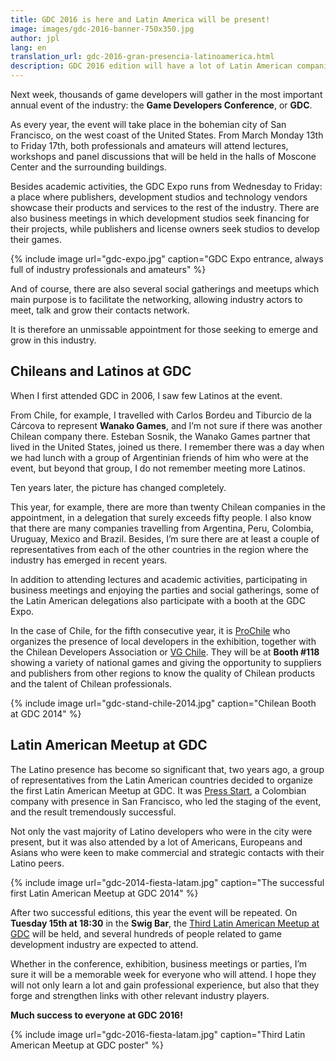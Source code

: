 ```yaml
---
title: GDC 2016 is here and Latin America will be present!
image: images/gdc-2016-banner-750x350.jpg
author: jpl
lang: en
translation_url: gdc-2016-gran-presencia-latinoamerica.html
description: GDC 2016 edition will have a lot of Latin American companies and professionals in the Expo and business meetings, plus there will be a Latam Meetup
---
```


Next week, thousands of game developers will gather in the most important annual event of the industry: the **Game Developers Conference**, or **GDC**.

As every year, the event will take place in the bohemian city of San Francisco, on the west coast of the United States. From March Monday 13th to Friday 17th, both professionals and amateurs will attend lectures, workshops and panel discussions that will be held in the halls of Moscone Center and the surrounding buildings.

Besides academic activities, the GDC Expo runs from Wednesday to Friday: a place where publishers, development studios and technology vendors showcase their products and services to the rest of the industry. There are also business meetings in which development studios seek financing for their projects, while publishers and license owners seek studios to develop their games.

{% include image url="gdc-expo.jpg" caption="GDC Expo entrance, always full of industry professionals and amateurs" %}

And of course, there are also several social gatherings and meetups which main purpose is to facilitate the networking, allowing industry actors to meet, talk and grow their contacts network.

It is therefore an unmissable appointment for those seeking to emerge and grow in this industry.

## Chileans and Latinos at GDC

When I first attended GDC in 2006, I saw few Latinos at the event.

From Chile, for example, I travelled with Carlos Bordeu and Tiburcio de la Cárcova to represent **Wanako Games**, and I’m not sure if there was another Chilean company there. Esteban Sosnik, the Wanako Games partner that lived in the United States, joined us there. I remember there was a day when we had lunch with a group of Argentinian friends of him who were at the event, but beyond that group, I do not remember meeting more Latinos.

Ten years later, the picture has changed completely.

This year, for example, there are more than twenty Chilean companies in the appointment, in a delegation that surely exceeds fifty people. I also know that there are many companies travelling from Argentina, Peru, Colombia, Uruguay, Mexico and Brazil. Besides, I’m sure there are at least a couple of representatives from each of the other countries in the region where the industry has emerged in recent years.

In addition to attending lectures and academic activities, participating in business meetings and enjoying the parties and social gatherings, some of the Latin American delegations also participate with a booth at the GDC Expo.

In the case of Chile, for the fifth consecutive year, it is [ProChile](http://www.prochile.gob.cl/) who organizes the presence of local developers in the exhibition, together with the Chilean Developers Association or [VG Chile](http://www.videogameschile.com/). They will be at **Booth #118** showing a variety of national games and giving the opportunity to suppliers and publishers from other regions to know the quality of Chilean products and the talent of Chilean professionals.

{% include image url="gdc-stand-chile-2014.jpg" caption="Chilean Booth at GDC 2014" %}

## Latin American Meetup at GDC

The Latino presence has become so significant that, two years ago, a group of representatives from the Latin American countries decided to organize the first Latin American Meetup at GDC. It was [Press Start](http://www.pressstart.co/), a Colombian company with presence in San Francisco, who led the staging of the event, and the result tremendously successful.

Not only the vast majority of Latino developers who were in the city were present, but it was also attended by a lot of Americans, Europeans and Asians who were keen to make commercial and strategic contacts with their Latino peers.

{% include image url="gdc-2014-fiesta-latam.jpg" caption="The successful first Latin American Meetup at GDC 2014" %}

After two successful editions, this year the event will be repeated. On **Tuesday 15th at 18:30** in the **Swig Bar**, the [Third Latin American Meetup at GDC](http://www.vglatam.com/3er-encuentro-latinoamericano-en-gdc/) will be held, and several hundreds of people related to game development industry are expected to attend.

Whether in the conference, exhibition, business meetings or parties, I’m sure it will be a memorable week for everyone who will attend. I hope they will not only learn a lot and gain professional experience, but also that they forge and strengthen links with other relevant industry players.

**Much success to everyone at GDC 2016!**

{% include image url="gdc-2016-fiesta-latam.jpg" caption="Third Latin American Meetup at GDC poster" %}
